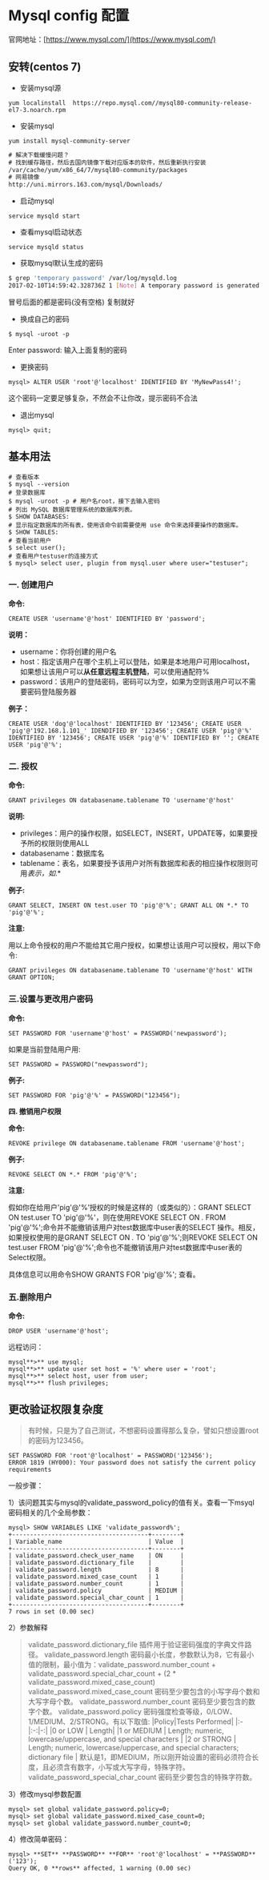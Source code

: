 # Mysql config 配置

官网地址：[https://www.mysql.com/](https://www.mysql.com/)

## 安转(centos 7)

- 安装mysql源

`yum localinstall  https://repo.mysql.com//mysql80-community-release-el7-3.noarch.rpm`

- 安装mysql

`yum install mysql-community-server`

```xml
# 解决下载缓慢问题？
# 找到缓存路径，然后去国内镜像下载对应版本的软件，然后重新执行安装
/var/cache/yum/x86_64/7/mysql80-community/packages
# 网易镜像
http://uni.mirrors.163.com/mysql/Downloads/
```

- 启动mysql

`service mysqld start`

- 查看mysql启动状态

`service mysqld status`

- 获取mysql默认生成的密码

```bash
$ grep 'temporary password' /var/log/mysqld.log
2017-02-10T14:59:42.328736Z 1 [Note] A temporary password is generated for root@localhost: s/giN9Vo>L9h
```

冒号后面的都是密码(没有空格) 复制就好

- 换成自己的密码

`$ mysql -uroot -p`

Enter password: 输入上面复制的密码

- 更换密码

`mysql> ALTER USER 'root'@'localhost' IDENTIFIED BY 'MyNewPass4!';`

这个密码一定要足够复杂，不然会不让你改，提示密码不合法

- 退出mysql

`mysql> quit;`

## 基本用法

```mysql
# 查看版本
$ mysql --version
# 登录数据库
$ mysql -uroot -p # 用户名root，接下去输入密码
# 列出 MySQL 数据库管理系统的数据库列表。
$ SHOW DATABASES:
# 显示指定数据库的所有表，使用该命令前需要使用 use 命令来选择要操作的数据库。
$ SHOW TABLES:
# 查看当前用户
$ select user();
# 查看用户testuser的连接方式
$ mysql> select user, plugin from mysql.user where user="testuser";
```

### 一. 创建用户 ###

**命令:**

`CREATE USER 'username'@'host' IDENTIFIED BY 'password';`

**说明：**

- username：你将创建的用户名
- host：指定该用户在哪个主机上可以登陆，如果是本地用户可用localhost，如果想让该用户可以**从任意远程主机登陆**，可以使用通配符%
- password：该用户的登陆密码，密码可以为空，如果为空则该用户可以不需要密码登陆服务器

**例子：**

`CREATE USER 'dog'@'localhost' IDENTIFIED BY '123456'; CREATE USER 'pig'@'192.168.1.101_' IDENDIFIED BY '123456'; CREATE USER 'pig'@'%' IDENTIFIED BY '123456'; CREATE USER 'pig'@'%' IDENTIFIED BY ''; CREATE USER 'pig'@'%';`

### 二. 授权 ###

**命令:**

`GRANT privileges ON databasename.tablename TO 'username'@'host'`

**说明:**

- privileges：用户的操作权限，如SELECT，INSERT，UPDATE等，如果要授予所的权限则使用ALL
- databasename：数据库名
- tablename：表名，如果要授予该用户对所有数据库和表的相应操作权限则可用*表示，如*.*

**例子:**

`GRANT SELECT, INSERT ON test.user TO 'pig'@'%'; GRANT ALL ON *.* TO 'pig'@'%';`

**注意:**

用以上命令授权的用户不能给其它用户授权，如果想让该用户可以授权，用以下命令:

`GRANT privileges ON databasename.tablename TO 'username'@'host' WITH GRANT OPTION;`

### 三.设置与更改用户密码 ###

**命令:**

`SET PASSWORD FOR 'username'@'host' = PASSWORD('newpassword');`

如果是当前登陆用户用:

`SET PASSWORD = PASSWORD("newpassword");`

**例子:**

`SET PASSWORD FOR 'pig'@'%' = PASSWORD("123456");`

**四. 撤销用户权限**

**命令:**

`REVOKE privilege ON databasename.tablename FROM 'username'@'host';`

**例子:**

`REVOKE SELECT ON *.* FROM 'pig'@'%';`

**注意:**

假如你在给用户'pig'@'%'授权的时候是这样的（或类似的）：GRANT SELECT ON test.user TO 'pig'@'%'，则在使用REVOKE SELECT ON *.* FROM 'pig'@'%';命令并不能撤销该用户对test数据库中user表的SELECT 操作。相反，如果授权使用的是GRANT SELECT ON *.* TO 'pig'@'%';则REVOKE SELECT ON test.user FROM 'pig'@'%';命令也不能撤销该用户对test数据库中user表的Select权限。

具体信息可以用命令SHOW GRANTS FOR 'pig'@'%'; 查看。

### 五.删除用户

**命令:**

`DROP USER 'username'@'host';`

远程访问：

```mysql
mysql**>** use mysql;
mysql**>** update user set host = '%' where user = 'root';
mysql**>** select host, user from user;
mysql**>** flush privileges; 
```

## 更改验证权限复杂度

> 有时候，只是为了自己测试，不想密码设置得那么复杂，譬如只想设置root的密码为123456。

```mysql
SET PASSWORD FOR 'root'@'localhost' = PASSWORD('123456');
ERROR 1819 (HY000): Your password does not satisfy the current policy requirements
```

一般步骤：

1）该问题其实与mysql的validate_password_policy的值有关。查看一下msyql密码相关的几个全局参数：

```mysql
mysql> SHOW VARIABLES LIKE 'validate_password%';
+--------------------------------------+--------+
| Variable_name                        | Value  |
+--------------------------------------+--------+
| validate_password.check_user_name    | ON     |
| validate_password.dictionary_file    |        |
| validate_password.length             | 8      |
| validate_password.mixed_case_count   | 1      |
| validate_password.number_count       | 1      |
| validate_password.policy             | MEDIUM |
| validate_password.special_char_count | 1      |
+--------------------------------------+--------+
7 rows in set (0.00 sec)
```

2）参数解释

>validate_password.dictionary_file 插件用于验证密码强度的字典文件路径。
>validate_password.length 密码最小长度，参数默认为8，它有最小值的限制，最小值为：validate_password.number_count + validate_password.special_char_count + (2 * validate_password.mixed_case_count)
>validate_password.mixed_case_count 密码至少要包含的小写字母个数和大写字母个数。
>validate_password.number_count 密码至少要包含的数字个数。
>validate_password.policy 密码强度检查等级，0/LOW、1/MEDIUM、2/STRONG。有以下取值:
|Policy|Tests Performed|
|:-|:-:|-:|
|0 or LOW | Length|
|1 or MEDIUM | Length; numeric, lowercase/uppercase, and special characters |
|2 or STRONG | Length; numeric, lowercase/uppercase, and special characters; dictionary file |
默认是1，即MEDIUM，所以刚开始设置的密码必须符合长度，且必须含有数字，小写或大写字母，特殊字符。
>validate_password_special_char_count 密码至少要包含的特殊字符数。

3）修改mysql参数配置

```mysql
mysql> set global validate_password.policy=0;
mysql> set global validate_password.mixed_case_count=0;
mysql> set global validate_password.number_count=0;
```

4）修改简单密码：

```mysql
mysql> **SET** **PASSWORD** **FOR** 'root'@'localhost' = **PASSWORD**('123'); 
Query OK, 0 **rows** affected, 1 warning (0.00 sec)
```
